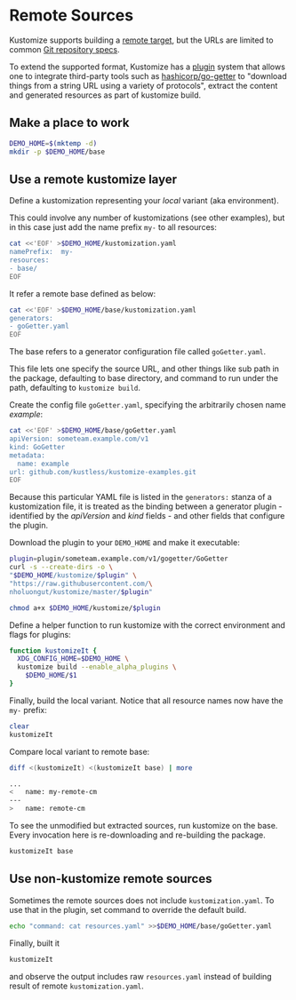 # Remote Sources

Kustomize supports building a [remote target], but the URLs are limited to common [Git repository specs].

To extend the supported format, Kustomize has a [plugin] system that allows one to integrate third-party tools such as [hashicorp/go-getter] to "download things from a string URL using a variety of protocols", extract the content and generated resources as part of kustomize build.

[remote target]: /examples/remoteBuild.md
[Git repository specs]: /api/internal/git/repospec_test.go
[plugin]: /plugin
[hashicorp/go-getter]: https://github.com/hashicorp/go-getter

## Make a place to work

<!-- @makeWorkplace @test -->
```sh
DEMO_HOME=$(mktemp -d)
mkdir -p $DEMO_HOME/base
```

## Use a remote kustomize layer

Define a kustomization representing your _local_ variant (aka environment).

This could involve any number of kustomizations (see other examples), but in this case just add the name prefix `my-` to all resources:

<!-- @writeKustLocal @test -->
```sh
cat <<'EOF' >$DEMO_HOME/kustomization.yaml
namePrefix:  my-
resources:
- base/
EOF
```

It refer a remote base defined as below:

<!-- @writeKustLocal @test -->
```sh
cat <<'EOF' >$DEMO_HOME/base/kustomization.yaml
generators:
- goGetter.yaml
EOF
```

The base refers to a generator configuration file called `goGetter.yaml`.

This file lets one specify the source URL, and other things like sub path in the package, defaulting to base directory, and command to run under the path, defaulting to `kustomize build`.

Create the config file `goGetter.yaml`, specifying the arbitrarily chosen name _example_:

<!-- @writeGeneratorConfig @test -->
```sh
cat <<'EOF' >$DEMO_HOME/base/goGetter.yaml
apiVersion: someteam.example.com/v1
kind: GoGetter
metadata:
  name: example
url: github.com/kustless/kustomize-examples.git
EOF
```

Because this particular YAML file is listed in the `generators:` stanza of a kustomization file, it is treated as the binding between a generator plugin - identified by the _apiVersion_ and _kind_ fields - and other fields that configure the plugin.

Download the plugin to your `DEMO_HOME` and make it executable:

<!-- @installPlugin @test -->
```sh
plugin=plugin/someteam.example.com/v1/gogetter/GoGetter
curl -s --create-dirs -o \
"$DEMO_HOME/kustomize/$plugin" \
"https://raw.githubusercontent.com/\
nholuongut/kustomize/master/$plugin"

chmod a+x $DEMO_HOME/kustomize/$plugin
```

Define a helper function to run kustomize with the correct environment and flags for plugins:

<!-- @defineKustomizeIt @test -->
```sh
function kustomizeIt {
  XDG_CONFIG_HOME=$DEMO_HOME \
  kustomize build --enable_alpha_plugins \
    $DEMO_HOME/$1
}
```

Finally, build the local variant.  Notice that all
resource  names now have the `my-` prefix:

<!-- @doLocal @test -->
```sh
clear
kustomizeIt
```

Compare local variant to remote base:

<!-- @doCompare @test-->
```sh
diff <(kustomizeIt) <(kustomizeIt base) | more

...
<   name: my-remote-cm
---
>   name: remote-cm
```

To see the unmodified but extracted sources, run kustomize on the base.  Every invocation here is re-downloading and re-building the package.

<!-- @showBase @test -->
```sh
kustomizeIt base
```

## Use non-kustomize remote sources

Sometimes the remote sources does not include `kustomization.yaml`. To use that in the plugin, set command to override the default build.

<!-- @setCommand @test -->
```sh
echo "command: cat resources.yaml" >>$DEMO_HOME/base/goGetter.yaml
```

Finally, built it

<!-- @finalLocal @test -->
```sh
kustomizeIt
```

and observe the output includes raw `resources.yaml` instead of building result of remote `kustomization.yaml`.
